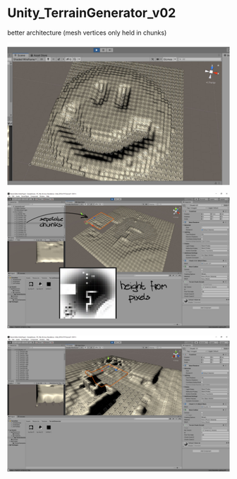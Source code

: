 # Unity_TerrainGenerator_v02
better architecture (mesh vertices only held in chunks)


![alt text](https://github.com/mechaniac/Unity_TerrainGenerator_v02/blob/master/documentation/shot_01.jpg?raw=true)

![alt text](https://github.com/mechaniac/Unity_TerrainGenerator_v02/blob/master/documentation/shot_02.jpg?raw=true)

![alt text](https://github.com/mechaniac/Unity_TerrainGenerator_v02/blob/master/documentation/shot_03.jpg?raw=true)

